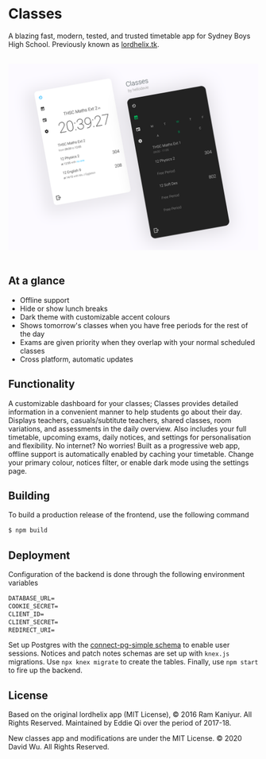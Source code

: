 # Classes
A blazing fast, modern, tested, and trusted timetable app for Sydney Boys High School. 
Previously known as [lordhelix.tk](https://lordhelix.tk/).

<div align="center">
<br>
<a href="https://shsclasses.hellodavie.com/">
	<img src="media/hero.png">
</a>
<br>
<br>
</div>

## At a glance
 - Offline support
 - Hide or show lunch breaks
 - Dark theme with customizable accent colours
 - Shows tomorrow's classes when you have free periods for the rest of the day
 - Exams are given priority when they overlap with your normal scheduled classes
 - Cross platform, automatic updates

## Functionality
A customizable dashboard for your classes;
Classes provides detailed information in a convenient manner to help students go about their day.
Displays teachers, casuals/subtitute teachers, shared classes, room variations, and assessments in the daily overview.
Also includes your full timetable, upcoming exams, daily notices, and settings for personalisation and flexibility.
No internet? No worries! Built as a progressive web app, offline support is automatically enabled by caching your timetable.
Change your primary colour, notices filter, or enable dark mode using the settings page.

## Building
To build a production release of the frontend, use the following command
```sh
$ npm build
```

## Deployment
Configuration of the backend is done through the following environment variables
```
DATABASE_URL=
COOKIE_SECRET=
CLIENT_ID=
CLIENT_SECRET=
REDIRECT_URI=
```

Set up Postgres with the [connect-pg-simple schema](https://github.com/voxpelli/node-connect-pg-simple/blob/fc163b26511d746452ef42c798ab766caca2a5ac/table.sql) to enable user sessions.
Notices and patch notes schemas are set up with `knex.js` migrations. Use `npx knex migrate` to create the tables.
Finally, use `npm start` to fire up the backend.

## License
Based on the original lordhelix app (MIT License), &copy; 2016 Ram Kaniyur. All Rights Reserved.
Maintained by Eddie Qi over the period of 2017-18.

New classes app and modifications are under the MIT License. &copy; 2020 David Wu. All Rights Reserved.
